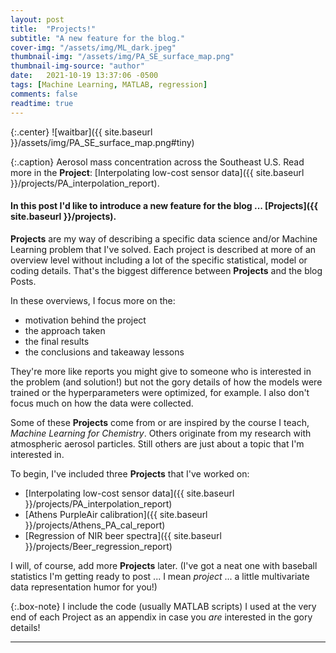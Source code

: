 ```yaml
---
layout: post
title:  "Projects!"
subtitle: "A new feature for the blog."
cover-img: "/assets/img/ML_dark.jpeg"
thumbnail-img: "/assets/img/PA_SE_surface_map.png"
thumbnail-img-source: "author"
date:   2021-10-19 13:37:06 -0500
tags: [Machine Learning, MATLAB, regression]
comments: false
readtime: true
---
```

{:.center}
![waitbar]({{ site.baseurl }}/assets/img/PA_SE_surface_map.png#tiny)

{:.caption}
Aerosol mass concentration across the Southeast U.S. Read more in the **Project**: [Interpolating low-cost sensor data]({{ site.baseurl }}/projects/PA_interpolation_report).

#### In this post I'd like to introduce a new feature for the blog ... [Projects]({{ site.baseurl }}/projects).

**Projects** are my way of describing a specific data science and/or Machine Learning problem that I've solved. Each project is described at more of an overview level without including a lot of the specific statistical, model or coding details. That's the biggest difference between **Projects** and the blog Posts.

In these overviews, I focus more on the:

- motivation behind the project
- the approach taken
- the final results
- the conclusions and takeaway lessons

They're more like reports you might give to someone who is interested in the problem (and solution!) but not the gory details of how the models were trained or the hyperparameters were optimized, for example. I also don't focus much on how the data were collected.

Some of these **Projects** come from or are inspired by the course I teach, _Machine Learning for Chemistry_. Others originate from my research with atmospheric aerosol particles. Still others are just about a topic that I'm interested in.

To begin, I've included three **Projects** that I've worked on:

- [Interpolating low-cost sensor data]({{ site.baseurl }}/projects/PA_interpolation_report)
- [Athens PurpleAir calibration]({{ site.baseurl }}/projects/Athens_PA_cal_report)
- [Regression of NIR beer spectra]({{ site.baseurl }}/projects/Beer_regression_report)

I will, of course, add more **Projects** later. (I've got a neat one with baseball statistics I'm getting ready to post ... I mean _project_ ... a little multivariate data representation humor for you!)

{:.box-note}
I include the code (usually MATLAB scripts) I used at the very end of each Project as an appendix in case you _are_ interested in the gory details!

---